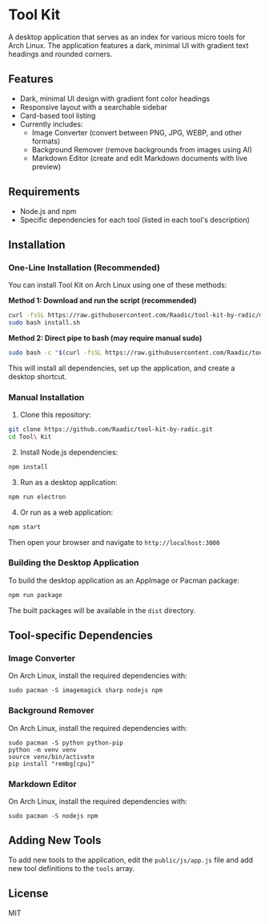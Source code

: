 # Tool Kit

A desktop application that serves as an index for various micro tools for Arch Linux. The application features a dark, minimal UI with gradient text headings and rounded corners.

## Features

- Dark, minimal UI design with gradient font color headings
- Responsive layout with a searchable sidebar
- Card-based tool listing
- Currently includes:
  - Image Converter (convert between PNG, JPG, WEBP, and other formats)
  - Background Remover (remove backgrounds from images using AI)
  - Markdown Editor (create and edit Markdown documents with live preview)

## Requirements

- Node.js and npm
- Specific dependencies for each tool (listed in each tool's description)

## Installation

### One-Line Installation (Recommended)

You can install Tool Kit on Arch Linux using one of these methods:

**Method 1: Download and run the script (recommended)**
```bash
curl -fsSL https://raw.githubusercontent.com/Raadic/tool-kit-by-radic/master/install.sh -o install.sh
sudo bash install.sh
```

**Method 2: Direct pipe to bash (may require manual sudo)**
```bash
sudo bash -c "$(curl -fsSL https://raw.githubusercontent.com/Raadic/tool-kit-by-radic/master/install.sh)"
```

This will install all dependencies, set up the application, and create a desktop shortcut.

### Manual Installation

1. Clone this repository:
```bash
git clone https://github.com/Raadic/tool-kit-by-radic.git
cd Tool\ Kit
```

2. Install Node.js dependencies:
```bash
npm install
```

3. Run as a desktop application:
```bash
npm run electron
```

4. Or run as a web application:
```bash
npm start
```
Then open your browser and navigate to `http://localhost:3000`

### Building the Desktop Application

To build the desktop application as an AppImage or Pacman package:

```bash
npm run package
```

The built packages will be available in the `dist` directory.

## Tool-specific Dependencies

### Image Converter
On Arch Linux, install the required dependencies with:
```
sudo pacman -S imagemagick sharp nodejs npm
```

### Background Remover
On Arch Linux, install the required dependencies with:
```
sudo pacman -S python python-pip
python -m venv venv
source venv/bin/activate
pip install "rembg[cpu]"
```

### Markdown Editor
On Arch Linux, install the required dependencies with:
```
sudo pacman -S nodejs npm
```

## Adding New Tools

To add new tools to the application, edit the `public/js/app.js` file and add new tool definitions to the `tools` array.

## License

MIT
